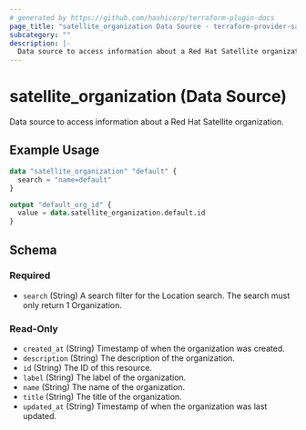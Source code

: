 ```yaml
---
# generated by https://github.com/hashicorp/terraform-plugin-docs
page_title: "satellite_organization Data Source - terraform-provider-satellite"
subcategory: ""
description: |-
  Data source to access information about a Red Hat Satellite organization.
---
```


# satellite_organization (Data Source)

Data source to access information about a Red Hat Satellite organization.

## Example Usage

```terraform
data "satellite_organization" "default" {
  search = "name=default"
}

output "default_org_id" {
  value = data.satellite_organization.default.id
}
```

<!-- schema generated by tfplugindocs -->
## Schema

### Required

- `search` (String) A search filter for the Location search. The search must only return 1 Organization.

### Read-Only

- `created_at` (String) Timestamp of when the organization was created.
- `description` (String) The description of the organization.
- `id` (String) The ID of this resource.
- `label` (String) The label of the organization.
- `name` (String) The name of the organization.
- `title` (String) The title of the organization.
- `updated_at` (String) Timestamp of when the organization was last updated.


